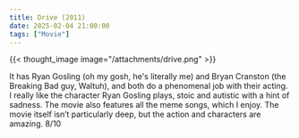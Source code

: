 ```yaml
---
title: Drive (2011)
date: 2025-02-04 21:00:00
tags: ["Movie"]
---
```


{{< thought_image image="/attachments/drive.png" >}}

It has Ryan Gosling (oh my gosh, he's literally me) and Bryan Cranston (the Breaking Bad guy, Waltuh), and both do a phenomenal job with their acting. I really like the character Ryan Gosling plays, stoic and autistic with a hint of sadness. The movie also features all the meme songs, which I enjoy. The movie itself isn’t particularly deep, but the action and characters are amazing. 8/10
